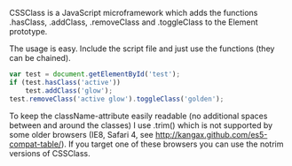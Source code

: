 CSSClass is a JavaScript microframework which adds the functions .hasClass, .addClass, .removeClass and .toggleClass to the Element prototype.

The usage is easy. Include the script file and just use the functions (they can be chained).

```javascript
var test = document.getElementById('test');
if (test.hasClass('active'))
	test.addClass('glow');
test.removeClass('active glow').toggleClass('golden');
```

To keep the className-attribute easily readable (no additional spaces between and around the classes) I use .trim() which is not supported by some older browsers (IE8, Safari 4, see http://kangax.github.com/es5-compat-table/). If you target one of these browsers you can use the notrim versions of CSSClass.